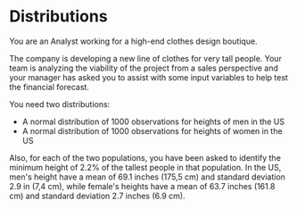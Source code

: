 # Distributions

You are an Analyst working for a high-end clothes design boutique.

The company is developing a new line of clothes for very tall people. Your team is analyzing the viability of the project from a sales perspective and your manager has asked you to assist with some input variables to help test the financial forecast.

You need two distributions:

* A normal distribution of 1000 observations for heights of men in the US
* A normal distribution of 1000 observations for heights of women in the US

Also, for each of the two populations, you have been asked to identify the minimum height of 2.2% of the tallest people in that population.
In the US, men's height have a mean of 69.1 inches (175,5 cm) and standard deviation 2.9 in (7,4 cm), while female's heights have a mean of 63.7 inches (161.8 cm) and standard deviation 2.7 inches (6.9 cm).
